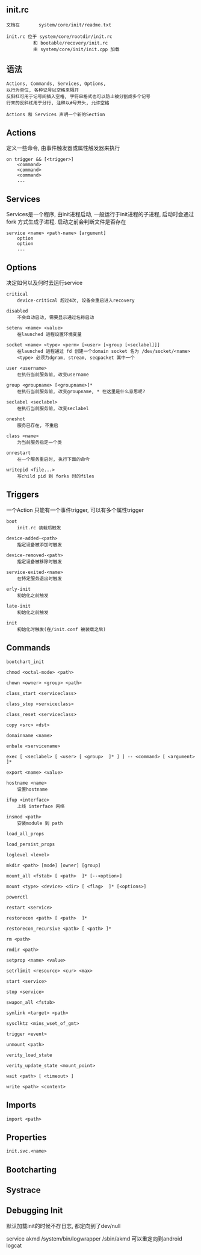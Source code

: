 
## init.rc

    文档在       system/core/init/readme.txt 

    init.rc 位于 system/core/rootdir/init.rc 
              和 bootable/recovery/init.rc
              由 system/core/init/init.cpp 加载

## 语法

	Actions, Commands, Services, Options, 
	以行为单位, 各种记号以空格来隔开
	反斜杠可用于记号间插入空格, 字符串格式也可以防止被分割成多个记号
	行末的反斜杠用于分行, 注释以#号开头, 允许空格

	Actions 和 Services 声明一个新的Section

Actions
------

定义一些命令, 由事件触发器或属性触发器来执行

```
on trigger && [<trigger>]
    <command>
    <command>
    <command>
    ...
```

Services
------

Services是一个程序, 由init进程启动, 一般运行于init进程的子进程, 启动时会通过fork 方式生成子进程. 启动之前会判断文件是否存在

```
service <name> <path-name> [argument]
    option
    option
    ...
```

Options
------

决定如何以及何时去运行service

    critical
        device-critical 超过4次, 设备会重启进入recovery

    disabled                
        不会自动启动, 需要显示通过名称启动

    setenv <name> <value>   
        在launched 进程设置环境变量

    socket <name> <type> <perm> [<user> [<group [<seclabel]]]
        在launched 进程通过 fd 创建一个domain socket 名为 /dev/socket/<name> 
        <type> 必须为dgram, stream, seqpacket 其中一个

    user <username>
        在执行当前服务前, 改变username

    group <groupname> [<groupname>]* 
        在执行当前服务前, 改变groupname, * 在这里是什么意思呢? 

    seclabel <seclabel>
        在执行当前服务前, 改变seclabel

    oneshot 
        服务已存在, 不重启

    class <name> 
        为当前服务指定一个类

    onrestart
        在一个服务重启时, 执行下面的命令

    writepid <file...>
        写child pid 到 forks 时的files


Triggers
----- 

一个Action 只能有一个事件trigger, 可以有多个属性trigger

    boot                    
        init.rc 装载后触发

    device-added-<path>     
        指定设备被添加时触发

    device-removed-<path>   
        指定设备被移除时触发

    service-exited-<name>  
        在特定服务退出时触发

    erly-init               
        初始化之前触发

    late-init               
        初始化之前触发

    init                    
        初始化时触发(在/init.conf 被装载之后)

Commands
------

    bootchart_init

    chmod <octal-mode> <path>

    chown <owner> <group> <path>

    class_start <serviceclass>

    class_stop <serviceclass>

    class_reset <serviceclass>

    copy <src> <dst>

    domainname <name>

    enbale <servicename>

    exec [ <seclabel> [ <user> [ <group>  ]* ] ] -- <command> [ <argument> ]*

    export <name> <value> 

    hostname <name> 
        设置hostname

    ifup <interface> 
        上线 interface 网络

    insmod <path> 
        安装module 到 path

    load_all_props

    load_persist_props

    loglevel <level> 

    mkdir <path> [mode] [owner] [group]

    mount_all <fstab> [ <path>  ]* [--<option>]

    mount <type> <device> <dir> [ <flag>  ]* [<options>]

    powerctl

    restart <service>

    restorecon <path> [ <path>  ]*

    restorecon_recursive <path> [ <path> ]*

    rm <path>

    rmdir <path> 

    setprop <name> <value>

    setrlimit <resource> <cur> <max> 

    start <service>

    stop <service>

    swapon_all <fstab>

    symlink <target> <path>

    sysclktz <mins_wset_of_gmt>

    trigger <event>

    unmount <path>

    verity_load_state

    verity_update_state <mount_point>

    wait <path> [ <timeout> ]

    write <path> <content>

Imports
------

    import <path> 


Properties
------

    init.svc.<name>


Bootcharting
------

Systrace
------

Debugging Init
------

默认加载init的时候不存日志, 都定向到了dev/null

service akmd /system/bin/logwrapper /sbin/akmd
可以重定向到android logcat


